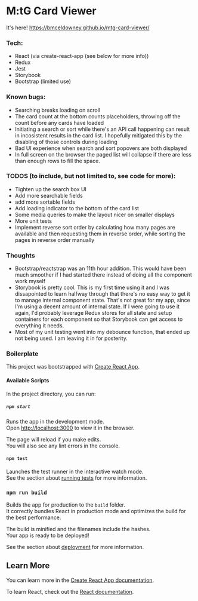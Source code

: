 # M:tG Card Viewer

It's here! https://bmceldowney.github.io/mtg-card-viewer/

### Tech:

- React (via create-react-app (see below for more info))
- Redux
- Jest
- Storybook
- Bootstrap (limited use)

### Known bugs:

- Searching breaks loading on scroll
- The card count at the bottom counts placeholders, throwing off the count before any cards have loaded
- Initiating a search or sort while there's an API call happening can result in incosistent results in the card list. I hopefully mitigated this by the disabling of those controls during loading
- Bad UI experience when search and sort popovers are both displayed
- In full screen on the browser the paged list will collapse if there are less than enough rows to fill the space.

### TODOS (to include, but not limited to, see code for more):

- Tighten up the search box UI
- Add more searchable fields
- add more sortable fields
- Add loading indicator to the bottom of the card list
- Some media queries to make the layout nicer on smaller displays
- More unit tests
- Implement reverse sort order by calculating how many pages are available and then requesting them in reverse order, while sorting the pages in reverse order manually

### Thoughts

- Bootstrap/reactstrap was an 11th hour addition. This would have been much smoother if I had started there instead of doing all the component work myself
- Storybook is pretty cool. This is my first time using it and I was dissapointed to learn halfway through that there's no easy way to get it to manage internal component state. That's not great for my app, since I'm using a decent amount of internal state. If I were going to use it again, I'd probably leverage Redux stores for all state and setup containers for each component so that Storybook can get access to everything it needs.
- Most of my unit testing went into my debounce function, that ended up not being used. I am leaving it in for posterity.

### Boilerplate

This project was bootstrapped with [Create React App](https://github.com/facebook/create-react-app).

#### Available Scripts

In the project directory, you can run:

##### `npm start`

Runs the app in the development mode.<br />
Open [http://localhost:3000](http://localhost:3000) to view it in the browser.

The page will reload if you make edits.<br />
You will also see any lint errors in the console.

#### `npm test`

Launches the test runner in the interactive watch mode.<br />
See the section about [running tests](https://facebook.github.io/create-react-app/docs/running-tests) for more information.

### `npm run build`

Builds the app for production to the `build` folder.<br />
It correctly bundles React in production mode and optimizes the build for the best performance.

The build is minified and the filenames include the hashes.<br />
Your app is ready to be deployed!

See the section about [deployment](https://facebook.github.io/create-react-app/docs/deployment) for more information.

## Learn More

You can learn more in the [Create React App documentation](https://facebook.github.io/create-react-app/docs/getting-started).

To learn React, check out the [React documentation](https://reactjs.org/).
